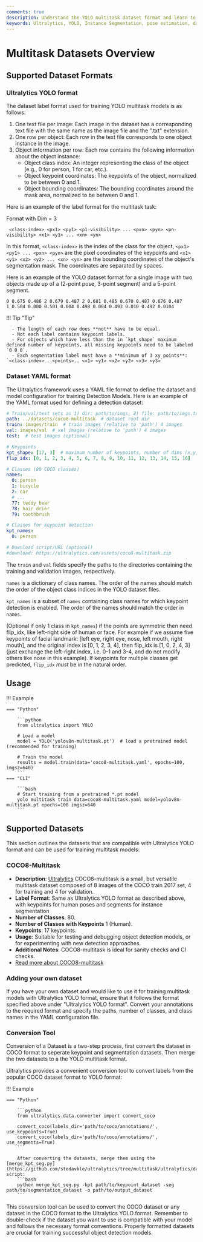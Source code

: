 ```yaml
---
comments: true
description: Understand the YOLO multitask dataset format and learn to use Ultralytics datasets to train your multitask models effectively.
keywords: Ultralytics, YOLO, Instance Segmentation, pose estimation, datasets, training, YAML, keypoints, COCO8-multitask, data conversion, Image Segmentation, Multitask
---
```


# Multitask Datasets Overview

## Supported Dataset Formats

### Ultralytics YOLO format

The dataset label format used for training YOLO multitask models is as follows:

1. One text file per image: Each image in the dataset has a corresponding text file with the same name as the image file and the ".txt" extension.
2. One row per object: Each row in the text file corresponds to one object instance in the image.
3. Object information per row: Each row contains the following information about the object instance:
    - Object class index: An integer representing the class of the object (e.g., 0 for person, 1 for car, etc.).
    - Object keypoint coordinates: The keypoints of the object, normalized to be between 0 and 1.
    - Object bounding coordinates: The bounding coordinates around the mask area, normalized to be between 0 and 1.

Here is an example of the label format for the multitask task:

Format with Dim = 3

```
 <class-index> <px1> <py1> <p1-visibility> ... <pxn> <pyn> <pn-visibility> <x1> <y1> ... <xn> <yn>
```

In this format, `<class-index>` is the index of the class for the object, `<px1> <py1> ... <pxn> <pyn>` are the pixel coordinates of the keypoints and `<x1> <y1> <x2> <y2> ... <xn> <yn>` are the bounding coordinates of the object's segmentation mask. The coordinates are separated by spaces.

Here is an example of the YOLO dataset format for a single image with two objects made up of a (2-point pose, 3-point segment) and a 5-point segment.

```
0 0.675 0.486 2 0.679 0.487 2 0.681 0.485 0.670 0.487 0.676 0.487
1 0.504 0.000 0.501 0.004 0.498 0.004 0.493 0.010 0.492 0.0104
```

!!! Tip "Tip"

      - The length of each row does **not** have to be equal.
      - Not each label contains keypoint labels.
      - For objects which have less than the in `kpt_shape` maximum defined number of keypoints, all missing keypoints need to be labeled `0 0 0`.
      - Each segmentation label must have a **minimum of 3 xy points**: `<class-index> ..<points>.. <x1> <y1> <x2> <y2> <x3> <y3>`
### Dataset YAML format

The Ultralytics framework uses a YAML file format to define the dataset and model configuration for training Detection Models. Here is an example of the YAML format used for defining a detection dataset:

```yaml
# Train/val/test sets as 1) dir: path/to/imgs, 2) file: path/to/imgs.txt, or 3) list: [path/to/imgs1, path/to/imgs2, ..]
path: ../datasets/coco8-multitask  # dataset root dir
train: images/train  # train images (relative to 'path') 4 images
val: images/val  # val images (relative to 'path') 4 images
test:  # test images (optional)

# Keypoints
kpt_shape: [17, 3]  # maximum number of keypoints, number of dims (x,y,visible)
flip_idx: [0, 1, 2, 3, 4, 5, 6, 7, 8, 9, 10, 11, 12, 13, 14, 15, 16]

# Classes (80 COCO classes)
names:
  0: person
  1: bicycle
  2: car
  # ...
  77: teddy bear
  78: hair drier
  79: toothbrush

# Classes for keypoint detection
kpt_names:
  0: person

# Download script/URL (optional)
#download: https://ultralytics.com/assets/coco8-multitask.zip
```

The `train` and `val` fields specify the paths to the directories containing the training and validation images, respectively.

`names` is a dictionary of class names. The order of the names should match the order of the object class indices in the YOLO dataset files.

`kpt_names` is a subset of `names` containing class names for which keypoint detection is enabled. The order of the names should match the order in `names`.
 

(Optional if only 1 class in `kpt_names`) if the points are symmetric then need flip_idx, like left-right side of human or face. For example if we assume five keypoints of facial landmark: [left eye, right eye, nose, left mouth, right mouth], and the original index is [0, 1, 2, 3, 4], then flip_idx is [1, 0, 2, 4, 3] (just exchange the left-right index, i.e. 0-1 and 3-4, and do not modify others like nose in this example).
If keypoints for multiple classes get predicted, `flip_idx` *must* be in the natural order.

## Usage

!!! Example

    === "Python"

        ```python
        from ultralytics import YOLO

        # Load a model
        model = YOLO('yolov8n-multitask.pt')  # load a pretrained model (recommended for training)

        # Train the model
        results = model.train(data='coco8-multitask.yaml', epochs=100, imgsz=640)
        ```
    === "CLI"

        ```bash
        # Start training from a pretrained *.pt model
        yolo multitask train data=coco8-multitask.yaml model=yolov8n-multitask.pt epochs=100 imgsz=640
        ```

## Supported Datasets

This section outlines the datasets that are compatible with Ultralytics YOLO format and can be used for training multitask models:

### COCO8-Multitask

- **Description**: [Ultralytics](https://ultralytics.com) COCO8-multitask is a small, but versatile multitask dataset composed of 8 images of the COCO train 2017 set, 4 for training and 4 for validation.
- **Label Format**: Same as Ultralytics YOLO format as described above, with keypoints for human poses and segments for instance segmentation
- **Number of Classes**: 80.
- **Number of Classes with Keypoints** 1 (Human).
- **Keypoints**: 17 keypoints.
- **Usage**: Suitable for testing and debugging object detection models, or for experimenting with new detection approaches.
- **Additional Notes**: COCO8-multitask is ideal for sanity checks and CI checks.
- [Read more about COCO8-multitask](coco8-multitask.md)

### Adding your own dataset

If you have your own dataset and would like to use it for training multitask models with Ultralytics YOLO format, ensure that it follows the format specified above under "Ultralytics YOLO format". Convert your annotations to the required format and specify the paths, number of classes, and class names in the YAML configuration file.

### Conversion Tool
Conversion of a Dataset is a two-step process, first convert the dataset in COCO format to seperate keypoint and segmentation datasets.
Then merge the two datasets to a the YOLO multitask format.

Ultralytics provides a convenient conversion tool to convert labels from the popular COCO dataset format to YOLO format:

!!! Example

    === "Python"

        ```python
        from ultralytics.data.converter import convert_coco

        convert_coco(labels_dir='path/to/coco/annotations/', use_keypoints=True)
        convert_coco(labels_dir='path/to/coco/annotations/', use_segments=True)
        ```

        After converting the datasets, merge them using the [merge_kpt_seg.py](https://github.com/stedavkle/ultralytics/tree/multitask/ultralytics/data/scripts/merge_kpt_seg.py) script:
        ```bash
        python merge_kpt_seg.py -kpt path/to/keypoint_dataset -seg path/to/segmentation_dataset -o path/to/output_dataset
        ```

This conversion tool can be used to convert the COCO dataset or any dataset in the COCO format to the Ultralytics YOLO format.
Remember to double-check if the dataset you want to use is compatible with your model and follows the necessary format conventions. Properly formatted datasets are crucial for training successful object detection models.

